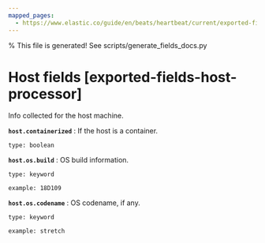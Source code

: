 ```yaml
---
mapped_pages:
  - https://www.elastic.co/guide/en/beats/heartbeat/current/exported-fields-host-processor.html
---
```


% This file is generated! See scripts/generate_fields_docs.py

# Host fields [exported-fields-host-processor]

Info collected for the host machine.

**`host.containerized`**
:   If the host is a container.

    type: boolean


**`host.os.build`**
:   OS build information.

    type: keyword

    example: 18D109


**`host.os.codename`**
:   OS codename, if any.

    type: keyword

    example: stretch


